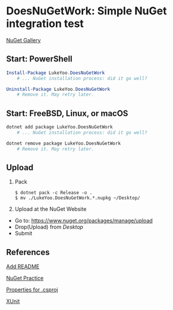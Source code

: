 # DoesNuGetWork: Simple NuGet integration test

[NuGet Gallery](https://www.nuget.org/packages/LukeYoo.DoesNuGetWork)

## Start: PowerShell

```PowerShell
Install-Package LukeYoo.DoesNuGetWork
    # ... NuGet installation process: did it go well?

Uninstall-Package LukeYoo.DoesNuGetWork
    # Remove it. May retry later.
```

## Start: FreeBSD, Linux, or macOS

```sh
dotnet add package LukeYoo.DoesNuGetWork
    # ... NuGet installation process: did it go well?

dotnet remove package LukeYoo.DoesNuGetWork
    # Remove it. May retry later.
```

## Upload

1. Pack
    ```
    $ dotnet pack -c Release -o .
    $ mv ./LukeYoo.DoesNuGetWork.*.nupkg ~/Desktop/
    ```

2. Upload at the NuGet Website
- Go to: https://www.nuget.org/packages/manage/upload
- Drop(Upload) from _Desktop_
- Submit

## References

[Add README](https://devblogs.microsoft.com/nuget/add-a-readme-to-your-nuget-package/#add-a-readme-to-your-package)

[NuGet Practice](https://learn.microsoft.com/en-us/nuget/create-packages/package-authoring-best-practices)

[Properties for .csproj](https://learn.microsoft.com/en-us/nuget/reference/msbuild-targets)

[XUnit](https://learn.microsoft.com/en-us/dotnet/core/testing/unit-testing-with-dotnet-test)